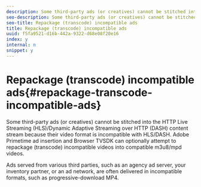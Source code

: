 ```yaml
---
description: Some third-party ads (or creatives) cannot be stitched into the HTTP Live Streaming (HLS)/Dynamic Adaptive Streaming over HTTP (DASH) content stream because their video format is incompatible with HLS/DASH. Adobe Primetime ad insertion and Browser TVSDK can optionally attempt to repackage (transcode) incompatible videos into compatible m3u8/mpd videos.
seo-description: Some third-party ads (or creatives) cannot be stitched into the HTTP Live Streaming (HLS)/Dynamic Adaptive Streaming over HTTP (DASH) content stream because their video format is incompatible with HLS/DASH. Adobe Primetime ad insertion and Browser TVSDK can optionally attempt to repackage (transcode) incompatible videos into compatible m3u8/mpd videos.
seo-title: Repackage (transcode) incompatible ads
title: Repackage (transcode) incompatible ads
uuid: f5fa9521-d16b-442a-9322-d68e08f20e16
index: y
internal: n
snippet: y
---
```


# Repackage (transcode) incompatible ads{#repackage-transcode-incompatible-ads}

Some third-party ads (or creatives) cannot be stitched into the HTTP Live Streaming (HLS)/Dynamic Adaptive Streaming over HTTP (DASH) content stream because their video format is incompatible with HLS/DASH. Adobe Primetime ad insertion and Browser TVSDK can optionally attempt to repackage (transcode) incompatible videos into compatible m3u8/mpd videos.

Ads served from various third parties, such as an agency ad server, your inventory partner, or an ad network, are often delivered in incompatible formats, such as progressive-download MP4. 
